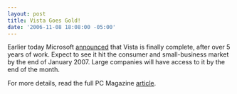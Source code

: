 ```yaml
---
layout: post
title: Vista Goes Gold!
date: '2006-11-08 18:08:00 -05:00'
---
```


Earlier today Microsoft [announced](http://www.microsoft.com/windowsvista/) that Vista is finally complete, after over 5 years of work. Expect to see it hit the consumer and small-business market by the end of January 2007. Large companies will have access to it by the end of the month.

For more details, read the full PC Magazine [article](http://www.pcmag.com/article2/0,1895,2054210,00.asp).
